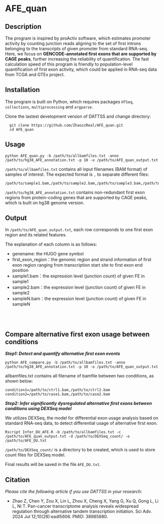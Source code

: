 # AFE_quan

## Description

The program is inspired by proActiv software, which estimates promoter activity by counting junction reads aligning to the set of first introns belonging to the transcripts of given promoter from standard RNA-seq. Here, we focus on **GENCODE-annotated first exons that are supported by CAGE peaks**, further increasing the reliability of quantification. 
The fast calculation speed of this program is friendly to population-level quantification of first exon activity, which could be applied in RNA-seq data from TCGA and GTEx project.



## Installation

The program is built on Python, which requires packages ```HTSeq```, ```collections```, ```multiprocessing``` and ```argparse```.

Clone the lastest development version of DATTSS and change directory:

```
  git clone https://github.com/ZhaozzReal/AFE_quan.git
  cd AFE_quan
```

## Usage

```
python AFE_quan.py -b /path/to/allbamfiles.txt -anno /path/to/hg38_AFE_annotation.txt -p 10 -o /path/to/AFE_quan_output.txt
```

 ```/path/to/allbamfiles.txt``` contains all input filenames (BAM format) of samples of interest. 
The expected format is `,` to separate different files:
```
/path/to/sample1.bam,/path/to/sample2.bam,/path/to/sample3.bam,/path/to/sampleN.bam
```

 ```/path/to/hg38_AFE_annotation.txt``` contains non-redundant first exon regions from protein-coding genes that are supported by CAGE peaks, which is built on hg38 genome version.



## Output

In ```/path/to/AFE_quan_output.txt```, each row corresponds to one first exon region and its related features.

The explanation of each column is as follows:
 
 * genename: the HUGO gene symbol
 * first_exon_region：the genomic region and strand information of first exon region ranging from transcription start site to first exon end position
 * sample1.bam：the expression level (junction count) of given FE in sample1
 * sample2.bam：the expression level (junction count) of given FE in sample2
 * sampleN.bam：the expression level (junction count) of given FE in sampleN


<br/>
<br/>

## Compare alternative first exon usage between conditions

***Step1: Detect and quantify alternative first exon events***


```
python AFE_compare.py -b /path/to/allbamfiles.txt -anno /path/to/hg38_AFE_annotation.txt -p 10 -o /path/to/AFE_quan_output.txt
```

allbamfiles.txt contains all filename of bamfile between two conditions, as shown below:

```
condition1=/path/to/ctrl1.bam,/path/to/ctrl2.bam 
condition2=/path/to/case1.bam,/path/to/case2.bam
```


***Step2: Infer significantly dysregulated alternative first exons between conditions using DEXSeq model***

We utilizes DEXSeq, the model for differential exon usage analysis based on standard RNA-seq data, to detect differential usage of alternative first exon.


```
Rscript Infer_DU_AFE.R -b /path/to/allbamfiles.txt -c /path/to/AFE_quan_output.txt -d /path/to/DEXSeq_count/ -o /path/to/AFE_DU.txt
```
 ```/path/to/DEXSeq_count/``` is a directory to be created, which is used to store count files for DEXSeq model. 

Final results will be saved in the file ```AFE_DU.txt```.


## Citation

*Please cite the following article if you use DATTSS in your research:*

* Zhao Z, Chen Y, Zou X, Lin L, Zhou X, Cheng X, Yang G, Xu Q, Gong L, Li L, Ni T. Pan-cancer transcriptome analysis reveals widespread regulation through alternative tandem transcription initiation. Sci Adv. 2024 Jul 12;10(28):eadl5606. PMID: 38985880.


 
